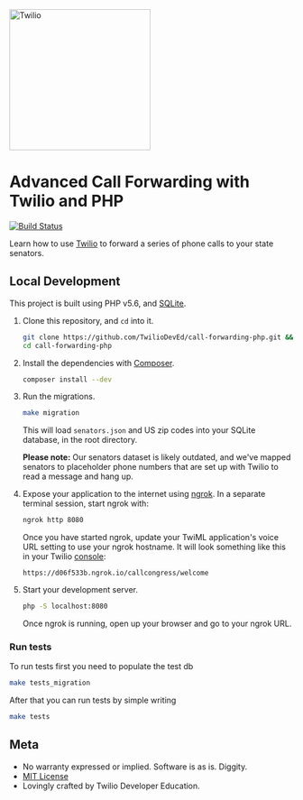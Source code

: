 <a href="https://www.twilio.com">
  <img src="https://static0.twilio.com/marketing/bundles/marketing/img/logos/wordmark-red.svg" alt="Twilio" width="250" />
</a>

# Advanced Call Forwarding with Twilio and PHP

[![Build Status](https://travis-ci.org/TwilioDevEd/call-forwarding-php.svg?branch=master)](https://travis-ci.org/TwilioDevEd/call-forwarding-php)

Learn how to use
[Twilio](https://www.twilio.com/docs/tutorials/walkthrough/call-forwarding-php)
to forward a series of phone calls to your state senators.

## Local Development
This project is built using PHP v5.6, and [SQLite](https://sqlite.org/index.html).

1. Clone this repository, and `cd` into it.

   ```bash
   git clone https://github.com/TwilioDevEd/call-forwarding-php.git && \
   cd call-forwarding-php
   ```

1. Install the dependencies with [Composer](https://getcomposer.org/).

   ```bash
   composer install --dev
   ```

1. Run the migrations.

   ```bash
   make migration
   ```

   This will load `senators.json` and US zip codes into your SQLite database,
   in the root directory.

   **Please note:** Our senators dataset is likely outdated, and we've mapped
   senators to placeholder phone numbers that are set up with Twilio to read
   a message and hang up.

1. Expose your application to the internet using
   [ngrok](https://www.twilio.com/blog/2015/09/6-awesome-reasons-to-use-ngrok-when-testing-webhooks.html).
   In a separate terminal session, start ngrok with:

   ```bash
   ngrok http 8080
   ```

   Once you have started ngrok, update your TwiML application's voice URL
   setting to use your ngrok hostname. It will look something like this in
   your Twilio [console](https://www.twilio.com/console/phone-numbers/):

   ```
   https://d06f533b.ngrok.io/callcongress/welcome
   ```

1. Start your development server.

   ```bash
   php -S localhost:8080
   ```

   Once ngrok is running, open up your browser and go to your ngrok URL.

### Run tests

To run tests first you need to populate the test db

```bash
make tests_migration
```

After that you can run tests by simple writing

```bash
make tests
```

## Meta

* No warranty expressed or implied. Software is as is. Diggity.
* [MIT License](http://www.opensource.org/licenses/mit-license.html)
* Lovingly crafted by Twilio Developer Education.
